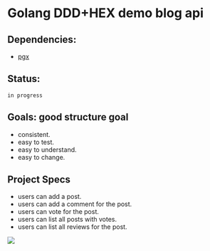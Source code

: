 # Golang DDD+HEX demo blog api

## Dependencies:
- [pgx](https://github.com/jackc/pgx)

## Status:
	in progress

## Goals: good structure goal

- consistent.
- easy to test.
- easy to understand.
- easy to change.

## Project Specs

- users can add a post.
- users can add a comment for the post.
- users can vote for the post.
- users can list all posts with votes.
- users can list all reviews for the post.

![](https://visitor-badge.laobi.icu/badge?page_id=Zulbukharov.golang-ddd-hex)
